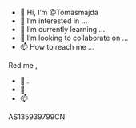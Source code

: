 - 👋 Hi, I’m @Tomasmajda
- 👀 I’m interested in ...
- 🌱 I’m currently learning ...
- 💞️ I’m looking to collaborate on ...
- 📫 How to reach me ...

<!---
Tomasmajda/Tomasmajda is a ✨ 
 because its `README.md` (
) appears on your GitHub profile.
You can click the Preview link to take a look at your changes.
--->
Red me
, 
- 👀 .
- 🌱 
- 📫 



AS135939799CN


